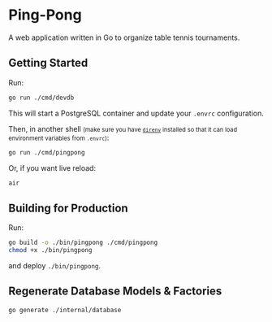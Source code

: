 # Ping-Pong

A web application written in Go to organize table tennis tournaments.

## Getting Started

Run:

```sh
go run ./cmd/devdb
```

This will start a PostgreSQL container and update your `.envrc` configuration.

Then, in another shell <small>(make sure you have <a href="https://direnv.net"><code>direnv</code></a> installed so that it can load environment variables from `.envrc`)</small>:

```sh
go run ./cmd/pingpong
```

Or, if you want live reload:

```sh
air
```

## Building for Production

Run:

```sh
go build -o ./bin/pingpong ./cmd/pingpong
chmod +x ./bin/pingpong
```

and deploy `./bin/pingpong`.

## Regenerate Database Models & Factories

```sh
go generate ./internal/database
```
